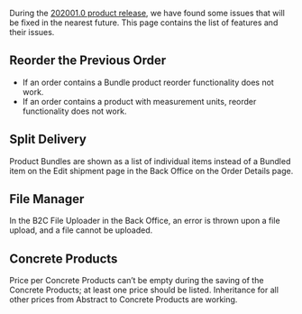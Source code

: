 During the [202001.0 product release](https://documentation.spryker.com/docs/release-notes-2020010), we have found some issues that will be fixed in the nearest future.
This page contains the list of features and their issues. 

## Reorder the Previous Order 

* If an order contains a Bundle product reorder functionality does not work.
* If an order contains a product with measurement units, reorder functionality does not work.

## Split Delivery
Product Bundles are shown as a list of individual items instead of a Bundled item on the Edit shipment page in the Back Office on the Order Details page.  

## File Manager
In the B2C File Uploader in the Back Office, an error is thrown upon a file upload, and a file cannot be uploaded.

## Concrete Products
Price per Concrete Products can’t be empty during the saving of the Concrete Products; at least one price should be listed. Inheritance for all other prices from Abstract to Concrete Products are working. 
